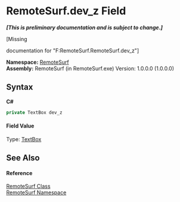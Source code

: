 # RemoteSurf.dev_z Field
 _**\[This is preliminary documentation and is subject to change.\]**_

\[Missing <summary> documentation for "F:RemoteSurf.RemoteSurf.dev_z"\]

**Namespace:**&nbsp;<a href="N_RemoteSurf">RemoteSurf</a><br />**Assembly:**&nbsp;RemoteSurf (in RemoteSurf.exe) Version: 1.0.0.0 (1.0.0.0)

## Syntax

**C#**<br />
``` C#
private TextBox dev_z
```


#### Field Value
Type: <a href="http://msdn2.microsoft.com/en-us/library/48deaakc" target="_self">TextBox</a>

## See Also


#### Reference
<a href="T_RemoteSurf_RemoteSurf">RemoteSurf Class</a><br /><a href="N_RemoteSurf">RemoteSurf Namespace</a><br />